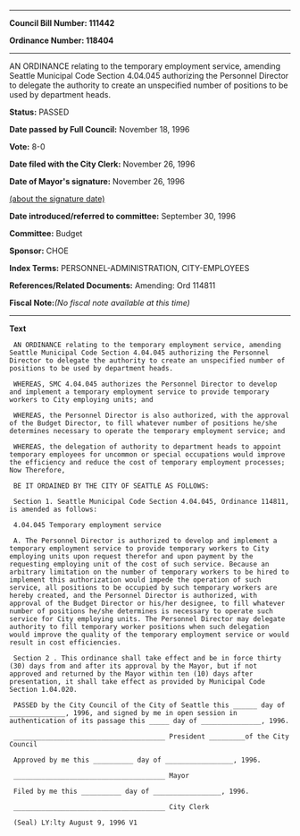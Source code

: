 

********

**Council Bill Number: 111442**
   
**Ordinance Number: 118404**
********

 AN ORDINANCE relating to the temporary employment service, amending Seattle Municipal Code Section 4.04.045 authorizing the Personnel Director to delegate the authority to create an unspecified number of positions to be used by department heads.

**Status:** PASSED
   
**Date passed by Full Council:** November 18, 1996
   
**Vote:** 8-0
   
**Date filed with the City Clerk:** November 26, 1996
   
**Date of Mayor's signature:** November 26, 1996
   
[(about the signature date)](/~public/approvaldate.htm)
   
   
   
**Date introduced/referred to committee:** September 30, 1996
   
**Committee:** Budget
   
**Sponsor:** CHOE
   
   
**Index Terms:** PERSONNEL-ADMINISTRATION, CITY-EMPLOYEES

**References/Related Documents:** Amending: Ord 114811

**Fiscal Note:**_(No fiscal note available at this time)_

********

**Text**
   
```
 AN ORDINANCE relating to the temporary employment service, amending Seattle Municipal Code Section 4.04.045 authorizing the Personnel Director to delegate the authority to create an unspecified number of positions to be used by department heads.

 WHEREAS, SMC 4.04.045 authorizes the Personnel Director to develop and implement a temporary employment service to provide temporary workers to City employing units; and

 WHEREAS, the Personnel Director is also authorized, with the approval of the Budget Director, to fill whatever number of positions he/she determines necessary to operate the temporary employment service; and

 WHEREAS, the delegation of authority to department heads to appoint temporary employees for uncommon or special occupations would improve the efficiency and reduce the cost of temporary employment processes; Now Therefore,

 BE IT ORDAINED BY THE CITY OF SEATTLE AS FOLLOWS:

 Section 1. Seattle Municipal Code Section 4.04.045, Ordinance 114811, is amended as follows:

 4.04.045 Temporary employment service

 A. The Personnel Director is authorized to develop and implement a temporary employment service to provide temporary workers to City employing units upon request therefor and upon payment by the requesting employing unit of the cost of such service. Because an arbitrary limitation on the number of temporary workers to be hired to implement this authorization would impede the operation of such service, all positions to be occupied by such temporary workers are hereby created, and the Personnel Director is authorized, with approval of the Budget Director or his/her designee, to fill whatever number of positions he/she determines is necessary to operate such service for City employing units. The Personnel Director may delegate authority to fill temporary worker positions when such delegation would improve the quality of the temporary employment service or would result in cost efficiencies.

 Section 2 . This ordinance shall take effect and be in force thirty (30) days from and after its approval by the Mayor, but if not approved and returned by the Mayor within ten (10) days after presentation, it shall take effect as provided by Municipal Code Section 1.04.020.

 PASSED by the City Council of the City of Seattle this ______ day of ______________, 1996, and signed by me in open session in authentication of its passage this _____ day of _______________, 1996.

 ______________________________________ President _________of the City Council

 Approved by me this __________ day of _________________, 1996.

 ______________________________________ Mayor

 Filed by me this __________ day of _________________, 1996.

 ______________________________________ City Clerk

 (Seal) LY:lty August 9, 1996 V1

```
